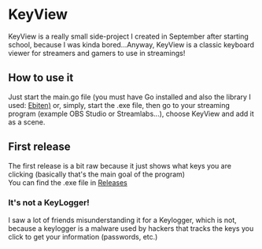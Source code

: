 # KeyView
KeyView is a really small side-project I created in September after starting school, because I was kinda bored...Anyway, KeyView is a classic keyboard viewer for streamers and gamers to use in streamings!   
## How to use it
Just start the main.go file (you must have Go installed and also the library I used: <a href="https://ebiten.org">Ebiten)</a> or, simply, start the .exe file, then go to your streaming program (example OBS Studio or Streamlabs...), choose KeyView and add it as a scene.
## First release
The first release is a bit raw because it just shows what keys you are clicking (basically that's the main goal of the program)  
You can find the .exe file in <a href="https://github.com/Gyro7/KeyView/releases/">Releases</a>
### It's not a KeyLogger!
I saw a lot of friends misunderstanding it for a Keylogger, which is not, because a keylogger is a malware used by hackers that tracks the keys you click to get your information (passwords, etc.) 


